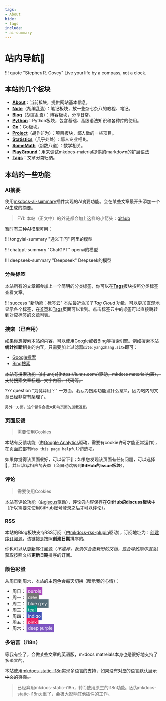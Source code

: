 ```yaml
---
tags:
- About
hide:
- tags
include:
- ai-summary
---
```


# 站内导航🧭

!!! quote "Stephen R. Covey"
    Live your life by a compass, not a clock.

## 本站的几个板块

- [**About**](../About/index.md)：当前板块，提供网站基本信息。
- [**Note**](../Note/index.md)（胡编乱造）：笔记板块，放一些杂七杂八的教程、笔记。
- [**Blog**](../Blog/index.md)（胡言乱语）：博客板块，分享日常。
- [**Python**](../Python/index.md)：Python板块，包含基础、高级语法知识和各种库的使用。
- [**Go**](../Go/index.md)：Go板块。
- [**Project**](../Project/index.md)（胡作非为）：项目板块，鄙人做的一些项目。
- [**Statistics**](../Statistics/index.md)（几乎处处）：鄙人专业相关。
- [**SomeMath**](../SomeMath/index.md)（胡数八道）：数学相关。
- [**PlayGround**](../Playground/index.md)：用来调试mkdocs-material提供的markdown的扩展语法
- [**Tags**](../Tags/index.md)：文章分类归纳。

## 本站的一些功能

### AI摘要

使用[mkdocs-ai-summary](https://github.com/AIboy996/mkdocs-ai-summary)插件实现的AI摘要功能。会在某些文章最开头添加一个AI生成的摘要。

> FYI: 本站（正文中）的外链都会加上这样的小箭头：[github](https://github.com)

暂时有三种AI模型可用：

!!! tongyiai-summary "通义千问"
    阿里的模型

!!! chatgpt-summary "ChatGPT"
    openai的模型

!!! deepseek-summary "Deepseek"
    Deepseek的模型

### 分类标签

本站所有的文章都会加上一个简明的分类标签，你可以在[**Tags**](../Tags/index.md)板块按照分类标签查看文章。

!!! success "新功能：标签云"
    本站最近添加了*Tag Cloud* 功能，可以更加直观地显示各个标签，在[首页](../index.md)和[Tags](../Tags/index.md)页面可以看到。点击标签云中的标签可以直接跳转到对应标签的文章列表。

### <s>搜索</s>（已弃用）

如果你想搜索本站的内容，可以使用Google或者Bing等搜索引擎。例如搜索本站**统计推断**相关的内容，只需要加上过滤器`site:yangzhang.site`即可：

- [Google搜索](https://www.google.com/search?q=%E7%BB%9F%E8%AE%A1%E6%8E%A8%E6%96%AD+site%3Ayangzhang.site)
- [Bing搜索](https://www.bing.com/search?q=%E7%BB%9F%E8%AE%A1%E6%8E%A8%E6%96%AD+site%3Ayangzhang.site)

<s>
本站有搜索功能（由[lunrjs](https://lunrjs.com/)驱动，mkdocs material内置），支持搜索文章标题、文字内容、代码等。
</s>

??? question "为何弃用？"
    一方面，我认为搜索功能没什么意义，因为站内的文章已经非常有条理了。

    另外一方面，这个插件会极大影响页面的加载速度。

### 页面反馈

> 需要使用Cookies

本站有反馈功能（由[Google Analytics](https://analytics.google.com/analytics/web/)驱动，需要有cookie许可才能正常运作），在页面底部有`Was this page helpful?`的选项。

如果你觉得该页面很好，可以留下🙂；如果您发现该页面有任何问题，可以选择🙁，并且填写相应的表单（会自动跳转到**GitHub的issue板块**）。

### 评论

> 需要使用Cookies

本站有评论功能（由[giscus](https://giscus.app/)驱动），评论的内容保存在**GitHub的discuss板块**中（所以需要先使用GitHub账号登录之后才可以评论）。

### RSS

本站的Blog板块支持RSS订阅（由[mkdocs-rss-plugin](https://guts.github.io/mkdocs-rss-plugin/)驱动），订阅地址为：[创建序订阅源](/feed_rss_created.xml)，该链接是按照**创建日期**排序的。

你也可以从[更新序订阅源](/feed_rss_updated.xml)（*不推荐，我偶尔会更新旧的文档，这会导致顺序混乱*）获取按照文档**更新日期**排序的订阅。

### 颜色彩蛋

从周日到周六，本站的主题色会每天切换（暗示我的心情）：

- 周日：<span style="background-color:#ab47bd;padding:5px;margin:3px;color:white;">purple</span>
- 周一：<span style="background-color:#757575;padding:5px;margin:3px;color:white;">grey</span>
- 周二：<span style="background-color:#546d78;padding:5px;margin:3px;color:white;">blue grey</span>
- 周三：<span style="background-color:#009485;padding:5px;margin:3px;color:white;">teal</span>
- 周四：<span style="background-color:#4051b5;padding:5px;margin:3px;color:white;">indigo</span>
- 周五：<span style="background-color:#e92063;padding:5px;margin:3px;color:white;">pink</span>
- 周六：<span style="background-color:#7e56c2;padding:5px;margin:3px;color:white;">deep purple</span>

### 多语言（i18n）

等我有空了，会做某些文章的英语版，mkdocs matreials本身也是很好地支持了多语言的。

<s>本站使用[mkdocs-static-i18n](https://github.com/ultrabug/mkdocs-static-i18n)实现多语言的支持，如果没有对应的语言默认展示中文的页面。</s>

> 已经弃用mkdocs-static-i18n，转而使用原生的i18n功能。因为mkdocs-static-i18n太重了，会极大影响其他插件的工作。

